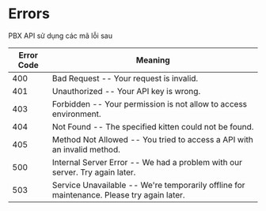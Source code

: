 # Errors

PBX API sử dụng các mã lỗi sau


Error Code | Meaning
---------- | -------
400 | Bad Request -- Your request is invalid.
401 | Unauthorized -- Your API key is wrong.
403 | Forbidden -- Your permission is not allow to access environment.
404 | Not Found -- The specified kitten could not be found.
405 | Method Not Allowed -- You tried to access a API with an invalid method.
500 | Internal Server Error -- We had a problem with our server. Try again later.
503 | Service Unavailable -- We're temporarily offline for maintenance. Please try again later.

